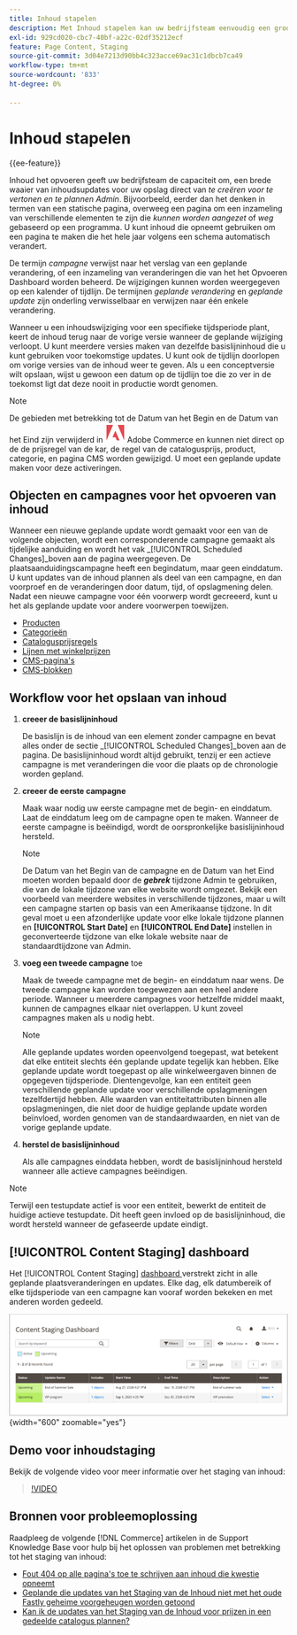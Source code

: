 ```yaml
---
title: Inhoud stapelen
description: Met Inhoud stapelen kan uw bedrijfsteam eenvoudig een groot aantal inhoudsupdates voor uw winkel maken, voorvertonen en plannen, rechtstreeks vanuit de beheerder.
exl-id: 929cd020-cbc7-40bf-a22c-02df35212ecf
feature: Page Content, Staging
source-git-commit: 3d04e7213d90bb4c323acce69ac31c1dbcb7ca49
workflow-type: tm+mt
source-wordcount: '833'
ht-degree: 0%

---
```


# Inhoud stapelen

{{ee-feature}}

Inhoud het opvoeren geeft uw bedrijfsteam de capaciteit om, een brede waaier van inhoudsupdates voor uw opslag direct van _te creëren voor te vertonen en te plannen Admin_. Bijvoorbeeld, eerder dan het denken in termen van een statische pagina, overweeg een pagina om een inzameling van verschillende elementen te zijn die _kunnen worden aangezet_ of _weg_ gebaseerd op een programma. U kunt inhoud die opneemt gebruiken om een pagina te maken die het hele jaar volgens een schema automatisch verandert.

De termijn _campagne_ verwijst naar het verslag van een geplande verandering, of een inzameling van veranderingen die van het het Opvoeren Dashboard worden beheerd. De wijzigingen kunnen worden weergegeven op een kalender of tijdlijn. De termijnen _geplande verandering_ en _geplande update_ zijn onderling verwisselbaar en verwijzen naar één enkele verandering.

Wanneer u een inhoudswijziging voor een specifieke tijdsperiode plant, keert de inhoud terug naar de vorige versie wanneer de geplande wijziging verloopt. U kunt meerdere versies maken van dezelfde basislijninhoud die u kunt gebruiken voor toekomstige updates. U kunt ook de tijdlijn doorlopen om vorige versies van de inhoud weer te geven. Als u een conceptversie wilt opslaan, wijst u gewoon een datum op de tijdlijn toe die zo ver in de toekomst ligt dat deze nooit in productie wordt genomen.

>[!NOTE]
>
>De gebieden met betrekking tot de Datum van het Begin en de Datum van het Eind zijn verwijderd in ![ Adobe Commerce ](../assets/adobe-logo.svg) Adobe Commerce en kunnen niet direct op de de prijsregel van de kar, de regel van de catalogusprijs, product, categorie, en pagina CMS worden gewijzigd. U moet een geplande update maken voor deze activeringen.

## Objecten en campagnes voor het opvoeren van inhoud

Wanneer een nieuwe geplande update wordt gemaakt voor een van de volgende objecten, wordt een corresponderende campagne gemaakt als tijdelijke aanduiding en wordt het vak _[!UICONTROL Scheduled Changes]_boven aan de pagina weergegeven. De plaatsaanduidingscampagne heeft een begindatum, maar geen einddatum. U kunt updates van de inhoud plannen als deel van een campagne, en dan voorproef en de veranderingen door datum, tijd, of opslagmening delen. Nadat een nieuwe campagne voor één voorwerp wordt gecreeerd, kunt u het als geplande update voor andere voorwerpen toewijzen.

- [Producten](../catalog/product-scheduled-changes.md)
- [Categorieën](../catalog/category-scheduled-changes.md)
- [Catalogusprijsregels](../merchandising-promotions/price-rule-catalog-scheduled-changes.md)
- [Lijnen met winkelprijzen](../merchandising-promotions/price-rule-cart-scheduled-changes.md)
- [CMS-pagina&#39;s](pages-workspace.md#scheduled-changes)
- [CMS-blokken](blocks.md)

## Workflow voor het opslaan van inhoud

1. **creeer de basislijninhoud**

   De basislijn is de inhoud van een element zonder campagne en bevat alles onder de sectie _[!UICONTROL Scheduled Changes]_boven aan de pagina. De basislijninhoud wordt altijd gebruikt, tenzij er een actieve campagne is met veranderingen die voor die plaats op de chronologie worden gepland.

1. **creeer de eerste campagne**

   Maak waar nodig uw eerste campagne met de begin- en einddatum. Laat de einddatum leeg om de campagne open te maken. Wanneer de eerste campagne is beëindigd, wordt de oorspronkelijke basislijninhoud hersteld.

   >[!NOTE]
   >
   >De Datum van het Begin van de campagne en de Datum van het Eind moeten worden bepaald door de **_gebrek_** tijdzone Admin te gebruiken, die van de lokale tijdzone van elke website wordt omgezet. Bekijk een voorbeeld van meerdere websites in verschillende tijdzones, maar u wilt een campagne starten op basis van een Amerikaanse tijdzone. In dit geval moet u een afzonderlijke update voor elke lokale tijdzone plannen en **[!UICONTROL Start Date]** en **[!UICONTROL End Date]** instellen in geconverteerde tijdzone van elke lokale website naar de standaardtijdzone van Admin.

1. **voeg een tweede campagne** toe

   Maak de tweede campagne met de begin- en einddatum naar wens. De tweede campagne kan worden toegewezen aan een heel andere periode. Wanneer u meerdere campagnes voor hetzelfde middel maakt, kunnen de campagnes elkaar niet overlappen. U kunt zoveel campagnes maken als u nodig hebt.

   >[!NOTE]
   >
   >Alle geplande updates worden opeenvolgend toegepast, wat betekent dat elke entiteit slechts één geplande update tegelijk kan hebben. Elke geplande update wordt toegepast op alle winkelweergaven binnen de opgegeven tijdsperiode. Dientengevolge, kan een entiteit geen verschillende geplande update voor verschillende opslagmeningen tezelfdertijd hebben. Alle waarden van entiteitattributen binnen alle opslagmeningen, die niet door de huidige geplande update worden beïnvloed, worden genomen van de standaardwaarden, en niet van de vorige geplande update.

1. **herstel de basislijninhoud**

   Als alle campagnes einddata hebben, wordt de basislijninhoud hersteld wanneer alle actieve campagnes beëindigen.

>[!NOTE]
>
>Terwijl een testupdate actief is voor een entiteit, bewerkt de entiteit de huidige actieve testupdate. Dit heeft geen invloed op de basislijninhoud, die wordt hersteld wanneer de gefaseerde update eindigt.

## [!UICONTROL Content Staging] dashboard

Het [!UICONTROL Content Staging] [ dashboard ](content-staging-dashboard.md) verstrekt zicht in alle geplande plaatsveranderingen en updates. Elke dag, elk datumbereik of elke tijdsperiode van een campagne kan vooraf worden bekeken en met anderen worden gedeeld.

![ het Opvoeren dashboard ](./assets/content-staging-dashboard-grid.png){width="600" zoomable="yes"}

## Demo voor inhoudstaging

Bekijk de volgende video voor meer informatie over het staging van inhoud:

>[!VIDEO](https://video.tv.adobe.com/v/343784?quality=12)

## Bronnen voor probleemoplossing

Raadpleeg de volgende [!DNL Commerce] artikelen in de Support Knowledge Base voor hulp bij het oplossen van problemen met betrekking tot het staging van inhoud:

- [ Fout 404 op alle pagina&#39;s toe te schrijven aan inhoud die kwestie opneemt ](https://experienceleague.adobe.com/docs/commerce-knowledge-base/kb/troubleshooting/site-down-or-unresponsive/error-404-on-all-pages-due-to-content-staging-issue.html)
- [ Geplande die updates van het Staging van de Inhoud niet met het oude Fastly geheime voorgeheugen worden getoond ](https://experienceleague.adobe.com/docs/commerce-knowledge-base/kb/troubleshooting/miscellaneous/scheduled-content-staging-updates-not-displayed-with-stale-fastly-cache.html)
- [ Kan ik de updates van het Staging van de Inhoud voor prijzen in een gedeelde catalogus plannen?](https://experienceleague.adobe.com/docs/commerce-knowledge-base/kb/faq/can-i-schedule-content-staging-updates-for-prices-in-a-shared-catalog.html)
